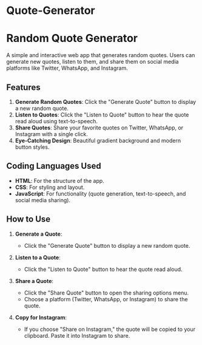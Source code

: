 # Quote-Generator

# Random Quote Generator

A simple and interactive web app that generates random quotes. Users can generate new quotes, listen to them, and share them on social media platforms like Twitter, WhatsApp, and Instagram.

## Features

1. **Generate Random Quotes**: Click the "Generate Quote" button to display a new random quote.
2. **Listen to Quotes**: Click the "Listen to Quote" button to hear the quote read aloud using text-to-speech.
3. **Share Quotes**: Share your favorite quotes on Twitter, WhatsApp, or Instagram with a single click.
4. **Eye-Catching Design**: Beautiful gradient background and modern button styles.

## Coding Languages Used

 * **HTML**: For the structure of the app.
 * **CSS**: For styling and layout.
 * **JavaScript**: For functionality (quote generation, text-to-speech, and social media sharing).

## How to Use

1. **Generate a Quote**:
   - Click the "Generate Quote" button to display a new random quote.

2. **Listen to a Quote**:
   - Click the "Listen to Quote" button to hear the quote read aloud.

3. **Share a Quote**:
   - Click the "Share Quote" button to open the sharing options menu.
   - Choose a platform (Twitter, WhatsApp, or Instagram) to share the quote.

4. **Copy for Instagram**:
   - If you choose "Share on Instagram," the quote will be copied to your clipboard. Paste it into Instagram to share.
